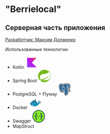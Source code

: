 # "Berrielocal"
## Серверная часть приложения
[Разработчик: Максим Долженко](https://github.com/mADoTM)

Использованные технологии:
* Kotlin <img src="https://github.com/devicons/devicon/blob/master/icons/kotlin/kotlin-original.svg" style="width:40px; height:40px;"/>
* Spring Boot <img src="https://github.com/devicons/devicon/blob/master/icons/spring/spring-original.svg" style="width:40px; height:40px;"/>
* PostgreSQL + Flyway <img src="https://github.com/devicons/devicon/blob/master/icons/postgresql/postgresql-original.svg" style="width:40px; height:40px;"/>
* Docker <img src="https://github.com/devicons/devicon/blob/master/icons/docker/docker-original.svg" style="width:40px; height:40px;"/>
* Swagger <img src="https://github.com/devicons/devicon/blob/master/icons/swagger/swagger-original.svg" style="width:40px; height:40px;"/>
* MapStruct
